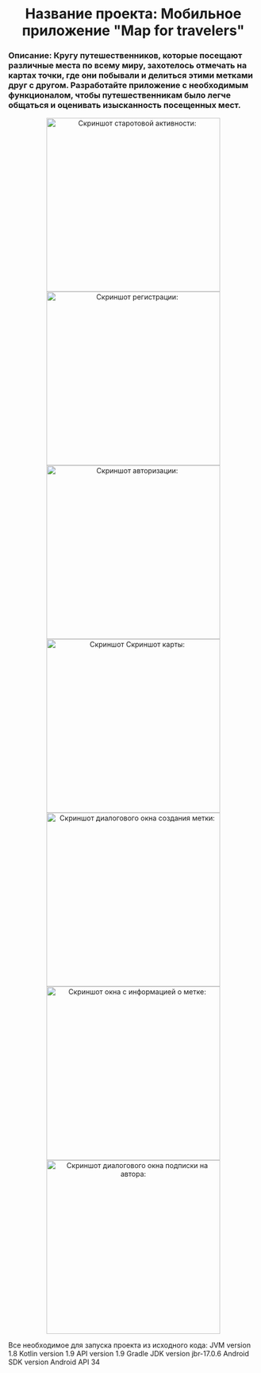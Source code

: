 <h1 align="center">Название проекта: Мобильное приложение "Map for travelers"</h1>
<h3>Описание: Кругу путешественников, которые посещают различные места по всему миру, захотелось отмечать на картах точки, где они побывали и делиться этими метками друг с другом. Разработайте приложение с необходимым функционалом, чтобы путешественникам было легче общаться и оценивать изысканность посещенных мест.</h3>

<p align="center">
  <img src="https://github.com/datsiii/MapForTravelers/assets/98524028/8a0c3586-0ba9-4537-a6f8-32da913f3511" width="350" title="Скриншот старотовой активности:">
  <img src="https://github.com/datsiii/MapForTravelers/assets/98524028/d905f216-9799-46b8-8860-c57fb4df4f84" width="350" alt="Скриншот регистрации:">
  <img src="https://github.com/datsiii/MapForTravelers/assets/98524028/c9a4b0ad-be10-4199-9e8d-7445bf279ed2" width="350" alt="Скриншот авторизации:">
  <img src="https://github.com/datsiii/MapForTravelers/assets/98524028/17945bf8-545e-492c-be33-7d4dc9b572b1" width="350" alt="Скриншот Скриншот карты:">
  <img src="https://github.com/datsiii/MapForTravelers/assets/98524028/17d100d3-7499-4592-8c00-0e98807407a2" width="350" alt="Скриншот диалогового окна создания метки:">
  <img src="https://github.com/datsiii/MapForTravelers/assets/98524028/aba8d11c-9972-4910-9de1-a9e05bdd2e41" width="350" alt="Скриншот окна с информацией о метке:">
  <img src="https://github.com/datsiii/MapForTravelers/assets/98524028/ce464879-43cd-4530-8283-b4d895871326" width="350" alt="Скриншот диалогового окна подписки на автора:">
</p>

Все необходимое для запуска проекта из исходного кода:
JVM version 1.8
Kotlin version 1.9
API version 1.9
Gradle JDK version jbr-17.0.6
Android SDK version Android API 34
